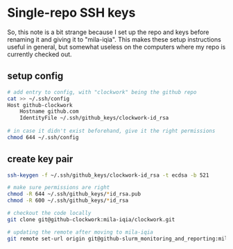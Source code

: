 
# Single-repo SSH keys

So, this note is a bit strange because I set up the repo and keys
before renaming it and giving it to "mila-iqia".
This makes these setup instructions useful in general,
but somewhat useless on the computers where my repo is currently checked out.

## setup config

```bash
# add entry to config, with "clockwork" being the github repo
cat >> ~/.ssh/config
Host github-clockwork
    Hostname github.com
    IdentityFile ~/.ssh/github_keys/clockwork-id_rsa
	
# in case it didn't exist beforehand, give it the right permissions
chmod 644 ~/.ssh/config
```

## create key pair
```bash
ssh-keygen -f ~/.ssh/github_keys/clockwork-id_rsa -t ecdsa -b 521

# make sure permissions are right
chmod -R 644 ~/.ssh/github_keys/*id_rsa.pub
chmod -R 600 ~/.ssh/github_keys/*id_rsa

# checkout the code locally
git clone git@github-clockwork:mila-iqia/clockwork.git

# updating the remote after moving to mila-iqia
git remote set-url origin git@github-slurm_monitoring_and_reporting:mila-iqia/clockwork.git
```